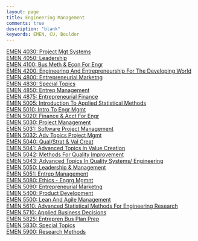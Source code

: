 ```yaml
---
layout: page
title: Engineering Management
comments: true
description: "blank"
keywords: EMEN, CU, Boulder
---
```

<body>
<div><a href="../../courses/EMEN-4030">EMEN 4030: Project Mgt Systems</a></div>
<div><a href="../../courses/EMEN-4050">EMEN 4050: Leadership</a></div>
<div><a href="../../courses/EMEN-4100">EMEN 4100: Bus Meth & Econ For Engr</a></div>
<div><a href="../../courses/EMEN-4200">EMEN 4200: Engineering And Entrepreneurship For The Developing World</a></div>
<div><a href="../../courses/EMEN-4800">EMEN 4800: Entrepreneurial Marketng</a></div>
<div><a href="../../courses/EMEN-4830">EMEN 4830: Special Topics</a></div>
<div><a href="../../courses/EMEN-4850">EMEN 4850: Entrep Management</a></div>
<div><a href="../../courses/EMEN-4875">EMEN 4875: Entrepreneurial Finance</a></div>
<div><a href="../../courses/EMEN-5005">EMEN 5005: Introduction To Applied Statistical Methods</a></div>
<div><a href="../../courses/EMEN-5010">EMEN 5010: Intro To Engr Mgmt</a></div>
<div><a href="../../courses/EMEN-5020">EMEN 5020: Finance & Acct For Engr</a></div>
<div><a href="../../courses/EMEN-5030">EMEN 5030: Project Management</a></div>
<div><a href="../../courses/EMEN-5031">EMEN 5031: Software Project Management</a></div>
<div><a href="../../courses/EMEN-5032">EMEN 5032: Adv Topics Project Mgmt</a></div>
<div><a href="../../courses/EMEN-5040">EMEN 5040: Qual/Strat & Val Creat</a></div>
<div><a href="../../courses/EMEN-5041">EMEN 5041: Advanced Topics In Value Creation</a></div>
<div><a href="../../courses/EMEN-5042">EMEN 5042: Methods For Quality Improvement</a></div>
<div><a href="../../courses/EMEN-5043">EMEN 5043: Advanced Topics In Quality Systems/ Engineering</a></div>
<div><a href="../../courses/EMEN-5050">EMEN 5050: Leadership & Management</a></div>
<div><a href="../../courses/EMEN-5051">EMEN 5051: Entrep Management</a></div>
<div><a href="../../courses/EMEN-5080">EMEN 5080: Ethics - Engrg Mgmnt</a></div>
<div><a href="../../courses/EMEN-5090">EMEN 5090: Entrepreneurial Marketng</a></div>
<div><a href="../../courses/EMEN-5400">EMEN 5400: Product Development</a></div>
<div><a href="../../courses/EMEN-5500">EMEN 5500: Lean And Agile Management</a></div>
<div><a href="../../courses/EMEN-5610">EMEN 5610: Advanced Statistical Methods For Engineering Research</a></div>
<div><a href="../../courses/EMEN-5710">EMEN 5710: Applied Business Decisions</a></div>
<div><a href="../../courses/EMEN-5825">EMEN 5825: Entrepren Bus Plan Prep</a></div>
<div><a href="../../courses/EMEN-5830">EMEN 5830: Special Topics</a></div>
<div><a href="../../courses/EMEN-5900">EMEN 5900: Research Methods</a></div>
</body>